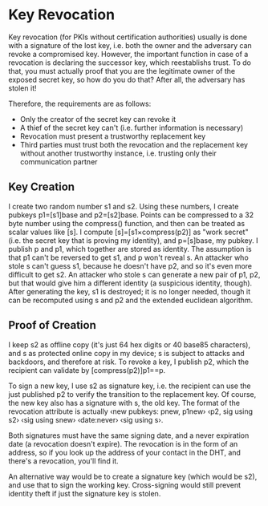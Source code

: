 # Key Revocation #

Key revocation (for PKIs without certification authorities) usually is done
with a signature of the lost key, i.e. both the owner and the adversary can
revoke a compromised key.  However, the important function in case of a
revocation is declaring the successor key, which reestablishs trust. To do
that, you must actually proof that you are the legitimate owner of the exposed
secret key, so how do you do that?  After all, the adversary has stolen
it!

Therefore, the requirements are as follows:

  + Only the creator of the secret key can revoke it
  + A thief of the secret key can't (i.e. further information is necessary)
  + Revocation must present a trustworthy replacement key
  + Third parties must trust both the revocation and the replacement key
    without another trustworthy instance, i.e. trusting only their communication
    partner

## Key Creation ##

I create two random number s1 and s2.  Using these numbers, I create
pubkeys p1=[s1]base and p2=[s2]base.  Points can be compressed to a
32 byte number using the compress() function, and then can be treated
as scalar values like [s].  I compute [s]=[s1×compress(p2)] as "work
secret" (i.e. the secret key that is proving my identity), and
p=[s]base, my pubkey.  I publish p and p1, which together are stored
as identity.  The assumption is that p1 can't be reversed to get s1,
and p won't reveal s.  An attacker who stole s can't guess s1, because
he doesn't have p2, and so it's even more difficult to get s2.  An
attacker who stole s can generate a new pair of p1, p2, but that would
give him a different identity (a suspicious identity, though).  After
generating the key, s1 is destroyed; it is no longer needed, though it
can be recomputed using s and p2 and the extended euclidean algorithm.

## Proof of Creation ##

I keep s2 as offline copy (it's just 64 hex digits or 40 base85
characters), and s as protected online copy in my device; s is subject
to attacks and backdoors, and therefore at risk.  To revoke a key, I
publish p2, which the recipient can validate by [compress(p2)]p1==p.

To sign a new key, I use s2 as signature key, i.e. the recipient can
use the just published p2 to verify the transition to the replacement
key.  Of course, the new key also has a signature with s, the old key.
The format of the revocation attribute is actually ‹new pubkeys: pnew,
p1new› ‹p2, sig using s2› ‹sig using snew› ‹date:never› ‹sig using s›.

Both signatures must have the same signing date, and a never expiration
date (a revocation doesn't expire).  The revocation is in the form of an
address, so if you look up the address of your contact in the DHT, and there's
a revocation, you'll find it.

An alternative way would be to create a signature key (which would be s2),
and use that to sign the working key.  Cross-signing would still prevent
identity theft if just the signature key is stolen.